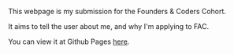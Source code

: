 This webpage is my submission for the Founders & Coders Cohort. 

It aims to tell the user about me, and why I'm applying to FAC. 

You can view it at Github Pages [here](https://annavanwingerden.github.io/founders_coders_web_developer/).
